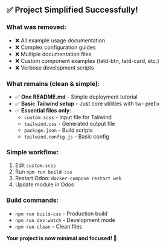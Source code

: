## ✅ Project Simplified Successfully!

### **What was removed:**
- ❌ All example usage documentation
- ❌ Complex configuration guides  
- ❌ Multiple documentation files
- ❌ Custom component examples (tatd-btn, tatd-card, etc.)
- ❌ Verbose development scripts

### **What remains (clean & simple):**
- ✅ **One README.md** - Simple deployment tutorial
- ✅ **Basic Tailwind setup** - Just core utilities with tw- prefix
- ✅ **Essential files only**:
  - `custom.scss` - Input file for Tailwind
  - `tailwind.css` - Generated output file
  - `package.json` - Build scripts
  - `tailwind.config.js` - Basic config

### **Simple workflow:**
1. Edit `custom.scss`
2. Run `npm run build-css` 
3. Restart Odoo: `docker-compose restart web`
4. Update module in Odoo

### **Build commands:**
- `npm run build-css` - Production build
- `npm run dev:watch` - Development mode
- `npm run clean` - Clean files

**Your project is now minimal and focused! 🎯**
